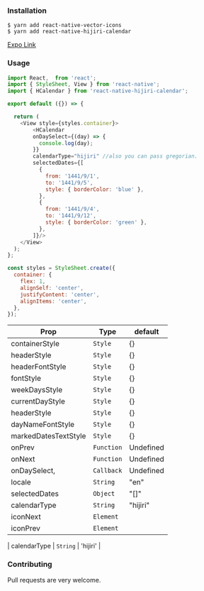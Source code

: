 ### Installation

```
$ yarn add react-native-vector-icons
$ yarn add react-native-hijiri-calendar
```

[Expo Link](https://snack.expo.io/@dev-ahmed/hcalender-example)

### Usage

```javascript
import React,  from 'react';
import { StyleSheet, View } from 'react-native';
import { HCalendar } from 'react-native-hijiri-calendar';

export default ({}) => {

  return (
    <View style={styles.container}>
        <HCalendar
        onDaySelect={(day) => {
          console.log(day);
        }}
        calendarType="hijiri" //also you can pass gregorian.
        selectedDates={[
          {
            from: '1441/9/1',
            to: '1441/9/5',
            style: { borderColor: 'blue' },
          },
          {
            from: '1441/9/4',
            to: '1441/9/12',
            style: { borderColor: 'green' },
          },
        ]}/>
    </View>
  );
};

const styles = StyleSheet.create({
  container: {
    flex: 1,
    alignSelf: 'center',
    justifyContent: 'center',
    alignItems: 'center',
  },
});
```

| Prop                 | Type       | default   |
| -------------------- | ---------- | --------- |
| containerStyle       | `Style`    | {}        |
| headerStyle          | `Style`    | {}        |
| headerFontStyle      | `Style`    | {}        |
| fontStyle            | `Style`    | {}        |
| weekDaysStyle        | `Style`    | {}        |
| currentDayStyle      | `Style`    | {}        |
| headerStyle          | `Style`    | {}        |
| dayNameFontStyle     | `Style`    | {}        |
| markedDatesTextStyle | `Style`    | {}        |
| onPrev               | `Function` | Undefined |
| onNext               | `Function` | Undefined |
| onDaySelect,         | `Callback` | Undefined |
| locale               | `String`   | "en"      |
| selectedDates        | `Object`   | "[]"      |
| calendarType         | `String`   | "hijiri"  |
| iconNext             | `Element`  |           |
| iconPrev             | `Element`  |           |

| calendarType         | `String`   | 'hijiri'  |

### Contributing

Pull requests are very welcome.
